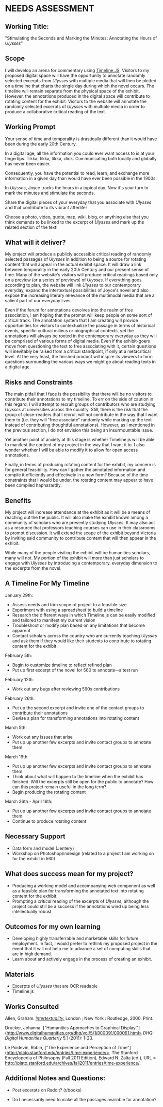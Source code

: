 # NEEDS ASSESSMENT

## Working Title: 

"Stimulating the Seconds and Marking the Minutes: Annotating the Hours of *Ulysses*"  

## Scope

I will develop an arena for commentary using [Timeline JS](http://timeline.verite.co/). Visitors to my proposed digital space will have the opportunity to annotate randomly selected excerpts from *Ulysses* with multiple media that will then be plotted on a timeline that charts the single day during which the novel occurs. The timeline will remain separate from the physical space of the exhibit. However, the annotations produced in the digital space will contribute to rotating content for the exhibit. Visitors to the website will annotate the randomly selected excerpts of *Ulysses* with multiple media in order to produce a collaborative critical reading of the text. 

## Working Prompt 

Your sense of time and temporality is drastically different than it would have been during the early 20th Century.

In a digital age, all the information you could ever want access to is at your fingertips. Tikka, tikka, tikka, click. Communicating both locally and globally has never been easier. 

Consequently, you have the potential to read, learn, and exchange more information in a given day than would have ever been possible in the 1900s.

In *Ulysses*, Joyce tracks the hours in a typical day. Now it's your turn to mark the minutes and stimulate the seconds.

Share the digital pieces of your everyday that you associate with *Ulysses* and that contribute to its vibrant afterlife!

Choose a photo, video, quote, map, wiki, blog, or anything else that you think demands to be linked to the excerpt of *Ulysses* and mark up the related section of the text!

## What will it deliver?

My project will produce a publicly accessible critical reading of randomly selected passages of *Ulysses* in addition to being a source for rotating content that will appear in the actual exhibit space. It will draw a link between temporality in the early 20th Century and our present sense of time. Many of the website's visitors will produce critical readings based only on a preview (or a series of previews) of *Ulysses*. If everything goes according to plan, the website will link *Ulysses* to our contemporary everyday, expand the intertextual possibilities of Joyce's novel and also expose the increasing literary relevance of the multimodal media that are a salient part of our everyday lives.

Even if the forum for annotations devolves into the realm of free association, I am hoping that the prompt will keep people on some sort of critical track. The annotation system that I am creating will provide opportunities for visitors to contextualize the passage in terms of historical events, specific cultural milieus or biographical contexts, yet the annotations will always be rooted in the contemporary everyday as they will be comprised of various forms of digital media. Even if the exhibit-goers move from questioning the text to free associating with it, certain questions will inevitably be raised from a critical standpoint, if only at a metacritical level. At the very least, the finished product will inspire its viewers to form questions surrounding the various ways we might go about reading texts in a digital age.  

## Risks and Constraints

The main pitfall that I face is the possibility that there will be no visitors to contribute their annotations to my timeline. To err on the side of caution in this regard, I will attempt to recruit groups of contributors who are studying *Ulysses* at universities across the country. Still, there is the risk that the group of close-readers that I recruit will not contribute in the way that I want them to (i.e. they will "free associate" randomly while marking up the text instead of contributing thoughtful annotations). However, as I mentioned in the previous section, I do not envision this being an insurmountable issue.

Yet another point of anxiety at this stage is whether Timeline.js will be able to manifest the content of my project in the way that I want it to. I also wonder whether I will be able to modify it to allow for open access annotations. 

Finally, in terms of producing rotating content for the exhibit, my concern is for general feasibility. How can I gather the annotated information and compile it efficiently and effectively in a new form? Because of the time constraints that I would be under, the rotating content may appear to have been compiled haphazardly. 

## Benefits

My project will increase attendance at the exhibit as it will be a means of reaching out the the public. It will also make the exhibit known among a community of scholars who are presently studying *Ulysses*. It may also act as a resource that professors teaching courses can use in their classrooms to prompt discussion. It will extend the scope of the exhibit beyond Victoria by inviting said community to contribute content that will then appear in the exhibit.   

While many of the people visiting the exhibit will be humanities scholars, many will not. My portion of the exhibit will more than just scholars to engage with *Ulysses* by introducing a contemporary, everyday dimension to the excerpts from the novel.

## A Timeline For My Timeline

January 29th:
 
*  Assess needs and trim scope of project to a feasible size
*  Experiment with using a spreadsheet to build a timeline
*  Research the different ways in which Timeline.js can be easily modified and tailored to manifest my current vision
*  Troubleshoot or modify plan based on any limitations that become apparent
*  Contact scholars across the country who are currently teaching *Ulysses* and ask them if they would like their students to contribute to rotating content for the exhibit

February 5th:

*  Begin to customize timeline to reflect refined plan
*  Put up first excerpt of the novel for 560 to annotate--a test run

February 12th:

*  Work out any bugs after reviewing 560s contributions

February 26th: 

*  Put up the second excerpt and invite one of the contact groups to contribute their annotations
*  Devise a plan for transforming annotations into rotating content

March 5th:

*  Work out any issues that arise
*  Put up up another few excerpts and invite contact groups to annotate them

March 19th:

*  Put up up another few excerpts and invite contact groups to annotate them
*  Think about what will happen to the timeline when the exhibit has finished. Will the excerpts still be open for the public to annotate? How can this project remain useful in the long term?
*  Begin producing the rotating content

March 26th - April 16th:
*  Put up up another few excerpts and invite contact groups to annotate them
*  Continue to produce rotating content

## Necessary Support

*  Data form and model (Jentery)
*  Workshop on Photoshop/Indesign (related to a project I am working on for the exhibit in 560)

## What does success mean for my project?

*  Producing a working model and accompanying web component as well as a feasible plan for transforming the annotated text into rotating content for the exhibit.
*  Prompting a *critical* reading of the excerpts of *Ulysses*, although the project could still be a success if the annotations wind up being less intellectually robust  

## Outcomes for my own learning

*  Developing highly transferrable and marketable skills for future employment. In fact, I would prefer to rethink my proposed project in the event that it will not help me to advance a set of computing skills that are in high demand.
*  Learn about and actively engage in the process of creating an exhibit.

## Materials 

*  Excerpts of *Ulysses* that are OCR readable
*  Timeline.js

## Works Consulted

Allen, Graham. [*Intertextuality.*](http://lib.myilibrary.com.ezproxy.library.uvic.ca/Open.aspx?id=32960) London ; New York : Routledge, 2000. Print.

Drucker, Johanna. ["Humanities Approaches to Graphical Display."](http://www.digitalhumanities.org/dhq/vol/5/1/000091/000091.html> *DHQ: Digital Humanities Quarterly* 5.1 (2011): 1-23.

Le Poidevin, Robin, ["The Experience and Perception of Time"](http://plato.stanford.edu/entries/time-experience/>, The Stanford Encyclopedia of Philosophy (Fall 2011 Edition), Edward N. Zalta (ed.), URL = <http://plato.stanford.edu/archives/fall2011/entries/time-experience/>.

## Additional Notes and Questions:

*  Post excerpts on Reddit? (r/books)

*  Do I necessarily need to make all the passages available for annotation?


